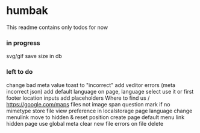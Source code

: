 # humbak

This readme contains only todos for now

### in progress

svg/gif save size in db

### left to do

change bad meta value toast to "incorrect"
add veditor errors (meta incorrect json)
add default language on page, language select use it or first
footer location inputs add placeholders Where to find us / https://google.com/maps
files not image span question mark if no mimetype
store file view preference in localstorage
page language change menulink move to hidden & reset position
create page default menu link hidden
page use global meta
clear new file errors on file delete
